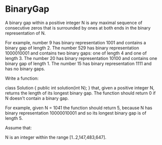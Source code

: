 # BinaryGap

A binary gap within a positive integer N is any maximal sequence of consecutive zeros that is surrounded by ones 
at both ends in the binary representation of N.

For example, number 9 has binary representation 1001 and contains a binary gap of length 2. 
The number 529 has binary representation 1000010001 and contains two binary gaps: one of length 4 and one of length 3. 
The number 20 has binary representation 10100 and contains one binary gap of length 1. 
The number 15 has binary representation 1111 and has no binary gaps.

Write a function:

class Solution { public int solution(int N); }
that, given a positive integer N, returns the length of its longest binary gap. 
The function should return 0 if N doesn't contain a binary gap.

For example, given N = 1041 the function should return 5, because N has binary representation 10000010001 and 
so its longest binary gap is of length 5.

Assume that:

N is an integer within the range [1..2,147,483,647].
